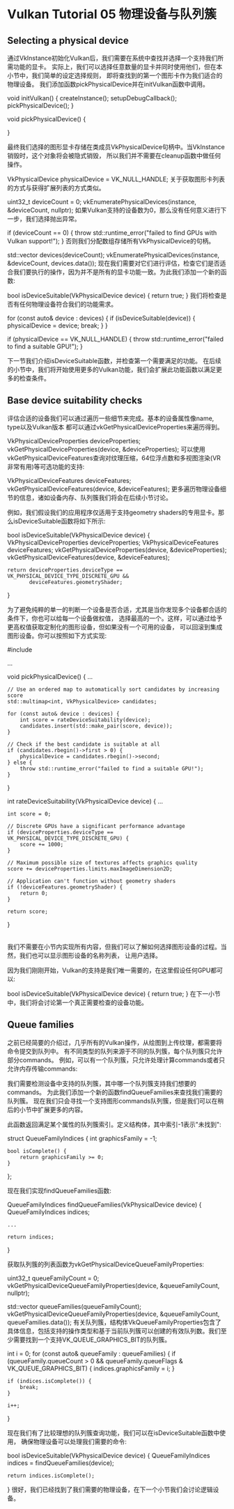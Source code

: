 # Vulkan Tutorial 05 物理设备与队列簇

## Selecting a physical device

通过VkInstance初始化Vulkan后，我们需要在系统中查找并选择一个支持我们所需功能的显卡。
实际上，我们可以选择任意数量的显卡并同时使用他们，但在本小节中，我们简单的设定选择规则，
即将查找到的第一个图形卡作为我们适合的物理设备。
我们添加函数pickPhysicalDevice并在initVulkan函数中调用。

void initVulkan() {
    createInstance();
    setupDebugCallback();
    pickPhysicalDevice();
}

void pickPhysicalDevice() {

}

最终我们选择的图形显卡存储在类成员VkPhysicalDevice句柄中。当VkInstance销毁时，这个对象将会被隐式销毁，
所以我们并不需要在cleanup函数中做任何操作。

VkPhysicalDevice physicalDevice = VK_NULL_HANDLE;
关于获取图形卡列表的方式与获得扩展列表的方式类似。

uint32_t deviceCount = 0;
vkEnumeratePhysicalDevices(instance, &deviceCount, nullptr);
如果Vulkan支持的设备数为0，那么没有任何意义进行下一步，我们选择抛出异常。

if (deviceCount == 0) {
    throw std::runtime_error("failed to find GPUs with Vulkan support!");
}
否则我们分配数组存储所有VkPhysicalDevice的句柄。

std::vector<VkPhysicalDevice> devices(deviceCount);
vkEnumeratePhysicalDevices(instance, &deviceCount, devices.data());
现在我们需要对它们进行评估，检查它们是否适合我们要执行的操作，因为并不是所有的显卡功能一致。为此我们添加一个新的函数:

bool isDeviceSuitable(VkPhysicalDevice device) {
    return true;
}
我们将检查是否有任何物理设备符合我们的功能需求。


for (const auto& device : devices) {
    if (isDeviceSuitable(device)) {
        physicalDevice = device;
        break;
    }
}

if (physicalDevice == VK_NULL_HANDLE) {
    throw std::runtime_error("failed to find a suitable GPU!");
}

下一节我们介绍isDeviceSuitable函数，并检查第一个需要满足的功能。
在后续的小节中，我们将开始使用更多的Vulkan功能，我们会扩展此功能函数以满足更多的检查条件。

## Base device suitability checks

评估合适的设备我们可以通过遍历一些细节来完成。基本的设备属性像name, type以及Vulkan版本
都可以通过vkGetPhysicalDeviceProperties来遍历得到。

VkPhysicalDeviceProperties deviceProperties;
vkGetPhysicalDeviceProperties(device, &deviceProperties);
可以使用vkGetPhysicalDeviceFeatures查询对纹理压缩，64位浮点数和多视图渲染(VR非常有用)等可选功能的支持:

VkPhysicalDeviceFeatures deviceFeatures;
vkGetPhysicalDeviceFeatures(device, &deviceFeatures);
更多遍历物理设备细节的信息，诸如设备内存、队列簇我们将会在后续小节讨论。

例如，我们假设我们的应用程序仅适用于支持geometry shaders的专用显卡。那么isDeviceSuitable函数将如下所示:

bool isDeviceSuitable(VkPhysicalDevice device) {
    VkPhysicalDeviceProperties deviceProperties;
    VkPhysicalDeviceFeatures deviceFeatures;
    vkGetPhysicalDeviceProperties(device, &deviceProperties);
    vkGetPhysicalDeviceFeatures(device, &deviceFeatures);

    return deviceProperties.deviceType == VK_PHYSICAL_DEVICE_TYPE_DISCRETE_GPU &&
           deviceFeatures.geometryShader;
}

为了避免纯粹的单一的判断一个设备是否合适，尤其是当你发现多个设备都合适的条件下，你也可以给每一个设备做权值，
选择最高的一个。这样，可以通过给予更高权值获取定制化的图形设备，但如果没有一个可用的设备，
可以回滚到集成图形设备。你可以按照如下方式实现:

<table>
#include <map>

...

void pickPhysicalDevice() {
    ...

    // Use an ordered map to automatically sort candidates by increasing score
    std::multimap<int, VkPhysicalDevice> candidates;

    for (const auto& device : devices) {
        int score = rateDeviceSuitability(device);
        candidates.insert(std::make_pair(score, device));
    }

    // Check if the best candidate is suitable at all
    if (candidates.rbegin()->first > 0) {
        physicalDevice = candidates.rbegin()->second;
    } else {
        throw std::runtime_error("failed to find a suitable GPU!");
    }
}

int rateDeviceSuitability(VkPhysicalDevice device) {
    ...

    int score = 0;

    // Discrete GPUs have a significant performance advantage
    if (deviceProperties.deviceType == VK_PHYSICAL_DEVICE_TYPE_DISCRETE_GPU) {
        score += 1000;
    }

    // Maximum possible size of textures affects graphics quality
    score += deviceProperties.limits.maxImageDimension2D;

    // Application can't function without geometry shaders
    if (!deviceFeatures.geometryShader) {
        return 0;
    }

    return score;
}
</table>

我们不需要在小节内实现所有内容，但我们可以了解如何选择图形设备的过程。当然，我们也可以显示图形设备的名称列表，
让用户选择。

 
因为我们刚刚开始，Vulkan的支持是我们唯一需要的，在这里假设任何GPU都可以:

bool isDeviceSuitable(VkPhysicalDevice device) {
    return true;
}
在下一小节中，我们将会讨论第一个真正需要检查的设备功能。

## Queue families
之前已经简要的介绍过，几乎所有的Vulkan操作，从绘图到上传纹理，都需要将命令提交到队列中。
有不同类型的队列来源于不同的队列簇，每个队列簇只允许部分commands。
例如，可以有一个队列簇，只允许处理计算commands或者只允许内存传输commands:


我们需要检测设备中支持的队列簇，其中哪一个队列簇支持我们想要的commands。
为此我们添加一个新的函数findQueueFamilies来查找我们需要的队列簇。
现在我们只会寻找一个支持图形commands队列簇，但是我们可以在稍后的小节中扩展更多的内容。

此函数返回满足某个属性的队列簇索引。定义结构体，其中索引-1表示"未找到":


struct QueueFamilyIndices {
    int graphicsFamily = -1;

    bool isComplete() {
        return graphicsFamily >= 0;
    }
};

现在我们实现findQueueFamilies函数:


QueueFamilyIndices findQueueFamilies(VkPhysicalDevice device) {
    QueueFamilyIndices indices;

    ...

    return indices;
}

获取队列簇的列表函数为vkGetPhysicalDeviceQueueFamilyProperties:

uint32_t queueFamilyCount = 0;
vkGetPhysicalDeviceQueueFamilyProperties(device, &queueFamilyCount, nullptr);

std::vector<VkQueueFamilyProperties> queueFamilies(queueFamilyCount);
vkGetPhysicalDeviceQueueFamilyProperties(device, &queueFamilyCount, queueFamilies.data());
有关队列簇，结构体VkQueueFamilyProperties包含了具体信息，包括支持的操作类型和基于当前队列簇可以创建的有效队列数。我们至少需要找到一个支持VK_QUEUE_GRAPHICS_BIT的队列簇。


int i = 0;
for (const auto& queueFamily : queueFamilies) {
    if (queueFamily.queueCount > 0 && queueFamily.queueFlags & VK_QUEUE_GRAPHICS_BIT) {
        indices.graphicsFamily = i;
    }

    if (indices.isComplete()) {
        break;
    }

    i++;
}

现在我们有了比较理想的队列簇查询功能，我们可以在isDeviceSuitable函数中使用，
确保物理设备可以处理我们需要的命令:

bool isDeviceSuitable(VkPhysicalDevice device) {
    QueueFamilyIndices indices = findQueueFamilies(device);

    return indices.isComplete();
}
很好，我们已经找到了我们需要的物理设备，在下一个小节我们会讨论逻辑设备。